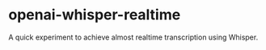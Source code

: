 # openai-whisper-realtime
A quick experiment to achieve almost realtime transcription using Whisper.
